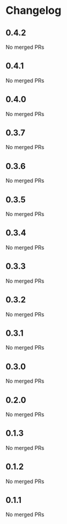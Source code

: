 # Changelog

<!-- <START NEW CHANGELOG ENTRY> -->

## 0.4.2

No merged PRs

<!-- <END NEW CHANGELOG ENTRY> -->

## 0.4.1

No merged PRs

## 0.4.0

No merged PRs

## 0.3.7

No merged PRs

## 0.3.6

No merged PRs

## 0.3.5

No merged PRs

## 0.3.4

No merged PRs

## 0.3.3

No merged PRs

## 0.3.2

No merged PRs

## 0.3.1

No merged PRs

## 0.3.0

No merged PRs

## 0.2.0

No merged PRs

## 0.1.3

No merged PRs

## 0.1.2

No merged PRs

## 0.1.1

No merged PRs
